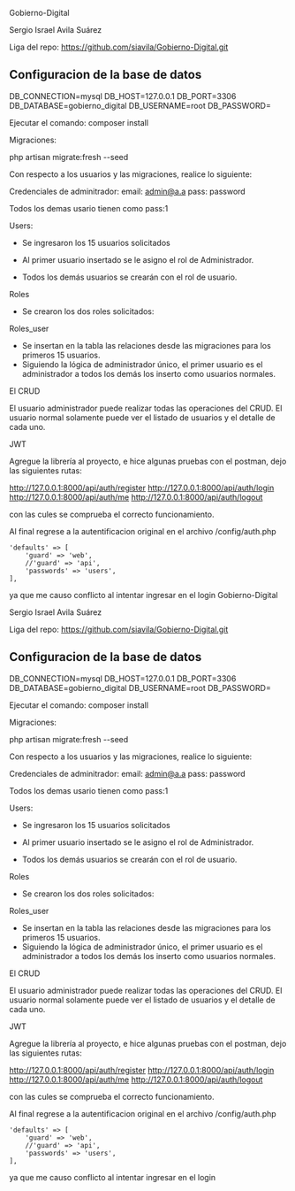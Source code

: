 Gobierno-Digital

Sergio Israel Avila Suárez

Liga del repo:
https://github.com/siavila/Gobierno-Digital.git

Configuracion de la base de datos
----------------------------------
DB_CONNECTION=mysql
DB_HOST=127.0.0.1
DB_PORT=3306
DB_DATABASE=gobierno_digital
DB_USERNAME=root
DB_PASSWORD=

Ejecutar el comando: composer install

Migraciones:

php artisan migrate:fresh --seed

Con respecto a los usuarios y las migraciones, realice lo siguiente:

Credenciales de adminitrador:
	email: admin@a.a
	pass: password

Todos los demas usario tienen como pass:1


Users: 
- Se ingresaron los 15 usuarios solicitados
- Al primer usuario insertado se le asigno el rol de Administrador.

- Todos los demás usuarios se crearán con el rol de usuario.

Roles
- Se crearon los dos roles solicitados:

Roles_user
- Se insertan en la tabla las relaciones desde las migraciones para los primeros 15 usuarios.
- Siguiendo la lógica de administrador único, el primer usuario es el administrador a todos los demás los inserto como usuarios normales.


El CRUD

El usuario administrador puede realizar todas las operaciones del CRUD.
El usuario normal solamente puede ver el listado de usuarios y el detalle de cada uno.


JWT

Agregue la librería al proyecto, e hice algunas pruebas con el postman, dejo las siguientes rutas:

http://127.0.0.1:8000/api/auth/register
http://127.0.0.1:8000/api/auth/login
http://127.0.0.1:8000/api/auth/me
http://127.0.0.1:8000/api/auth/logout

con las cules se comprueba el correcto funcionamiento.

Al final regrese a la autentificacion original en el archivo /config/auth.php

    'defaults' => [
        'guard' => 'web',
        //'guard' => 'api',
        'passwords' => 'users',
    ],

 ya que me causo conflicto al intentar ingresar en el login
Gobierno-Digital

Sergio Israel Avila Suárez

Liga del repo:
https://github.com/siavila/Gobierno-Digital.git

Configuracion de la base de datos
----------------------------------
DB_CONNECTION=mysql
DB_HOST=127.0.0.1
DB_PORT=3306
DB_DATABASE=gobierno_digital
DB_USERNAME=root
DB_PASSWORD=

Ejecutar el comando: composer install

Migraciones:

php artisan migrate:fresh --seed

Con respecto a los usuarios y las migraciones, realice lo siguiente:

Credenciales de adminitrador:
	email: admin@a.a
	pass: password

Todos los demas usario tienen como pass:1


Users: 
- Se ingresaron los 15 usuarios solicitados
- Al primer usuario insertado se le asigno el rol de Administrador.

- Todos los demás usuarios se crearán con el rol de usuario.

Roles
- Se crearon los dos roles solicitados:

Roles_user
- Se insertan en la tabla las relaciones desde las migraciones para los primeros 15 usuarios.
- Siguiendo la lógica de administrador único, el primer usuario es el administrador a todos los demás los inserto como usuarios normales.


El CRUD

El usuario administrador puede realizar todas las operaciones del CRUD.
El usuario normal solamente puede ver el listado de usuarios y el detalle de cada uno.


JWT

Agregue la librería al proyecto, e hice algunas pruebas con el postman, dejo las siguientes rutas:

http://127.0.0.1:8000/api/auth/register
http://127.0.0.1:8000/api/auth/login
http://127.0.0.1:8000/api/auth/me
http://127.0.0.1:8000/api/auth/logout

con las cules se comprueba el correcto funcionamiento.

Al final regrese a la autentificacion original en el archivo /config/auth.php

    'defaults' => [
        'guard' => 'web',
        //'guard' => 'api',
        'passwords' => 'users',
    ],

 ya que me causo conflicto al intentar ingresar en el login
